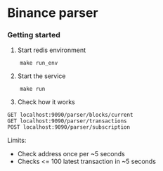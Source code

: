 # Binance parser

### Getting started
1. Start redis environment
```azure
    make run_env
```
2. Start the service
```azure
    make run
```
3. Check how it works

```azure
GET localhost:9090/parser/blocks/current
GET localhost:9090/parser/transactions
POST localhost:9090/parser/subscription
```

Limits:
 - Check address once per ~5 seconds
 - Checks <= 100 latest transaction in ~5 seconds

